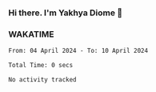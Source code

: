 ### Hi there. I'm Yakhya Diome 👋

### WAKATIME
<!--START_SECTION:waka-->

```txt
From: 04 April 2024 - To: 10 April 2024

Total Time: 0 secs

No activity tracked
```

<!--END_SECTION:waka-->
